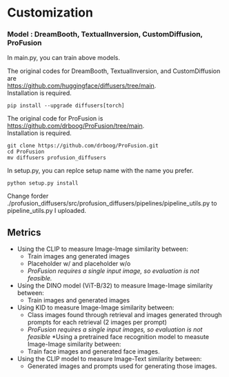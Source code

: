 # Customization

### Model : DreamBooth, TextualInversion, CustomDiffusion, ProFusion   

In main.py, you can train above models.   

The original codes for DreamBooth, TextualInversion, and CustomDiffusion are   
https://github.com/huggingface/diffusers/tree/main.   
Installation is required.   
```
pip install --upgrade diffusers[torch]
```

The original code for ProFusion is   
https://github.com/drboog/ProFusion/tree/main.   
Installation is required.   
```
git clone https://github.com/drboog/ProFusion.git
cd ProFusion
mv diffusers profusion_diffusers
```
In setup.py, you can replce setup name with the name you prefer.   
```
python setup.py install
```
Change forder ./profusion_diffusers/src/profusion_diffusers/pipelines/pipeline_utils.py to pipeline_utils.py I uploaded.

## Metrics
* Using the CLIP to measure Image-Image similarity between:
  * Train images ang generated images
  * Placeholder w/ and placeholder w/o
  * *ProFusion requires a single input image, so evaluation is not feasible.*
* Using the DINO model (ViT-B/32) to measure Image-Image similarity between:
  * Train images and generated images
* Using KID to measure Image-Image similarity between:
    * Class images found through retrieval and images generated through prompts for each retrieval (2 images per prompt)
    * *ProFusion requires a single input images, so evaluation is not feasible*
  *Using a pretrained face recognition model to measute Image-Image similarity between:
  * Train face images and generated face images.
* Using the CLIP model to measure Image-Text similarity between:
    * Generated images and prompts used for generating those images.
